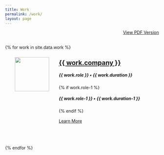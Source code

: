 ```yaml
---
title: Work
permalink: /work/
layout: page
---
```


<div class="pdf-resume">
    <a href="/work/resume">View PDF Version</a>
</div>

<div class="work-wrapper">
    {% for work in site.data.work %}
        <div class="work-item">
            <img class="logo" src="{{ work.logo }}">
            <h2><a href="{{ work.url }}">{{ work.company }}</a></h2>
            <h5>{{ work.role }}  &bull; {{ work.duration }}</h5>
            {% if work.role-1 %}
            <h5>{{ work.role-1 }}  &bull; {{ work.duration-1 }}</h5>
            {% endif %}
            <div class="case-study">
            <a href="{{ work.learn-more }}">Learn More</a>
        </div>
        </div><br/>
    {% endfor %}
</div>

<style>
    .pdf-resume {
        text-align: right;
    }
    .work-wrapper {
        display: flex;
        flex-direction: column;
        margin-top: 2rem;
    }
    .logo {
        width: 7rem;
        float: left;
        margin: 1.5rem 2rem 10rem 2rem;
        }
    .case-study {
        margin-top: 1rem;
    }
</style>
